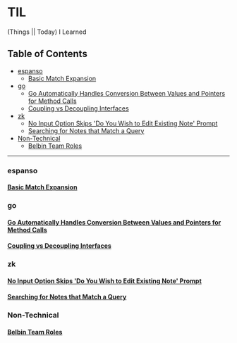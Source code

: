 # TIL

(Things || Today) I Learned

## Table of Contents

<!-- vim-markdown-toc GFM -->

* [espanso](#espanso)
  * [Basic Match Expansion](#basic-match-expansion)
* [go](#go)
  * [Go Automatically Handles Conversion Between Values and Pointers for Method Calls](#go-automatically-handles-conversion-between-values-and-pointers-for-method-calls)
  * [Coupling vs Decoupling Interfaces](#coupling-vs-decoupling-interfaces)
* [zk](#zk)
  * [No Input Option Skips 'Do You Wish to Edit Existing Note' Prompt](#no-input-option-skips-do-you-wish-to-edit-existing-note-prompt)
  * [Searching for Notes that Match a Query](#searching-for-notes-that-match-a-query)
* [Non-Technical](#non-technical)
  * [Belbin Team Roles](#belbin-team-roles)

<!-- vim-markdown-toc -->

---

### espanso

#### [Basic Match Expansion](./espanso/basic-match-expansion.md)

### go

#### [Go Automatically Handles Conversion Between Values and Pointers for Method Calls](./go/go-automatically-handles-conversion-between-values-and-pointers-for-method-calls.md)

#### [Coupling vs Decoupling Interfaces](./go/coupling-vs-decoupling-interfaces.md)

### zk

#### [No Input Option Skips 'Do You Wish to Edit Existing Note' Prompt](./zk/no-input-option-skips-do-you-wish-to-edit-existing-note-prompt.md)

#### [Searching for Notes that Match a Query](./zk/searching-for-notes-that-match-a-query.md)

### Non-Technical

#### [Belbin Team Roles](./career-development/belbin-team-roles.md)

